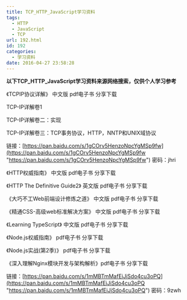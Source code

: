 ```yaml
---
title: TCP_HTTP_JavaScript学习资料
tags:
  - HTTP
  - JavaScript
  - TCP
url: 192.html
id: 192
categories:
  - 学习资料
date: 2016-04-27 23:58:28
---
```


**以下TCP\_HTTP\_JavaScript学习资料来源网络搜索，仅供个人学习参考**

  

《TCPIP协议详解》 中文版 pdf电子书 分享下载

TCP-IP详解卷1

TCP-IP详解卷二：实现

TCP-IP详解卷三：TCP事务协议，HTTP，NNTP和UNIX域协议

链接：[https://pan.baidu.com/s/1gCOrv5HenzoNpcYgMSp9fw](https://pan.baidu.com/s/1gCOrv5HenzoNpcYgMSp9fw "https://pan.baidu.com/s/1gCOrv5HenzoNpcYgMSp9fw") 密码：jhri

  

《HTTP权威指南》 中文版 pdf电子书 分享下载

《HTTP The Definitive Guide2》 英文版 pdf电子书 分享下载

《大巧不工Web前端设计修炼之道》 中文版 pdf电子书 分享下载

《精通CSS-高级web标准解决方案》 中文版 pdf电子书 分享下载

《Learning TypeScript》 中文版 pdf电子书 分享下载

《Node.js权威指南》 pdf电子书 分享下载

《Node.js实战(第2季)》 pdf电子书 分享下载

《深入理解Nginx模块开发与架构解析》pdf电子书 分享下载

  

链接：[https://pan.baidu.com/s/1mMBTmMafEiJiSdo4cu3oPQ](https://pan.baidu.com/s/1mMBTmMafEiJiSdo4cu3oPQ "https://pan.baidu.com/s/1mMBTmMafEiJiSdo4cu3oPQ") 密码：9zwh